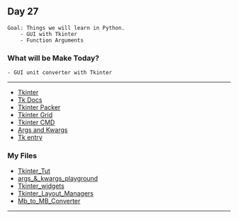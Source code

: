 ## Day 27

    Goal: Things we will learn in Python.
        - GUI with Tkinter
        - Function Arguments

### What will be Make Today?
    - GUI unit converter with Tkinter


----------------------------------------------------------------------------------------
- [Tkinter](https://docs.python.org/3/library/tkinter.html)
- [Tk Docs](http://tcl.tk/doc/)
- [Tkinter Packer](https://docs.python.org/3/library/tkinter.html#the-packer)
- [Tkinter Grid](https://docs.python.org/3/library/tkinter.html#the-grid-geometry-manager)
- [Tkinter CMD](http://tcl.tk/man/tcl8.6/TkCmd/pack.htm)
- [Args and Kwargs](https://www.geeksforgeeks.org/args-kwargs-python/)
- [Tk entry](http://tcl.tk/man/tcl8.6/TkCmd/entry.htm)

### My Files

- [Tkinter_Tut](Tkinter_Tut.py)
- [args_&_kwargs_playground](args_&_kwargs_playground.py)
- [Tkinter_widgets](Tkinter_widgets.py)
- [Tkinter_Layout_Managers](Tkinter_layouts_managers.py)
- [Mb_to_MB_Converter](Mb_to_MB_Converter.py)
----------------------------------------------------------------------------------------
